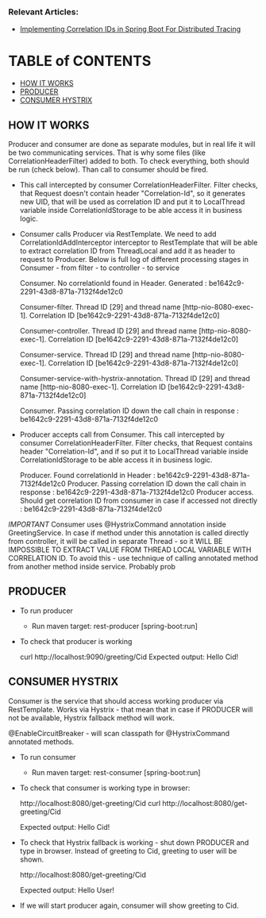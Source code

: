 ### Relevant Articles:
- [Implementing Correlation IDs in Spring Boot For Distributed Tracing](https://dzone.com/articles/implementing-correlation-ids-0)

# TABLE of CONTENTS
* [HOW IT WORKS](#HOW_IT_WORKS)
* [PRODUCER](#PRODUCER)
* [CONSUMER HYSTRIX](#CONSUMER)

## HOW IT WORKS <a name="HOW_IT_WORKS"/>
Producer and consumer are done as separate modules, but in real life it will be two communicating services. That is why
some files (like CorrelationHeaderFilter) added to both.
To check everything, both should be run (check below). Than call to consumer should be fired.
* This call intercepted by consumer CorrelationHeaderFilter. Filter checks, that Request doesn't contain header
"Correlation-Id", so it generates new UID, that will be used as correlation ID and put it to LocalThread variable
inside CorrelationIdStorage to be able access it in business logic.
* Consumer calls Producer via RestTemplate. We need to add CorrelationIdAddInterceptor interceptor to RestTemplate
that will be able to extract correlation ID from ThreadLocal and add it as header to request to Producer. Below is
full log of different processing stages in Consumer - from filter - to controller - to service



    Consumer. No correlationId found in Header. Generated : be1642c9-2291-43d8-871a-7132f4de12c0

    Consumer-filter. Thread ID [29] and thread name [http-nio-8080-exec-1]. Correlation ID [be1642c9-2291-43d8-871a-7132f4de12c0]

    Consumer-controller. Thread ID [29] and thread name [http-nio-8080-exec-1]. Correlation ID [be1642c9-2291-43d8-871a-7132f4de12c0]

    Consumer-service. Thread ID [29] and thread name [http-nio-8080-exec-1]. Correlation ID [be1642c9-2291-43d8-871a-7132f4de12c0]

    Consumer-service-with-hystrix-annotation. Thread ID [29] and thread name [http-nio-8080-exec-1]. Correlation ID [be1642c9-2291-43d8-871a-7132f4de12c0]

    Consumer. Passing correlation ID down the call chain in response : be1642c9-2291-43d8-871a-7132f4de12c0

* Producer accepts call from Consumer. This call intercepted by consumer CorrelationHeaderFilter. Filter checks,
that Request contains header "Correlation-Id", and if so put it to LocalThread variable inside CorrelationIdStorage
to be able access it in business logic.


    Producer. Found correlationId in Header : be1642c9-2291-43d8-871a-7132f4de12c0
    Producer. Passing correlation ID down the call chain in response : be1642c9-2291-43d8-871a-7132f4de12c0
    Producer access. Should get correlation ID from consumer in case if accessed not directly : be1642c9-2291-43d8-871a-7132f4de12c0

*IMPORTANT* Consumer uses @HystrixCommand annotation inside GreetingService. In case if method under this annotation
is called directly from controller, it will be called in separate Thread - so it WILL BE IMPOSSIBLE TO EXTRACT VALUE
FROM THREAD LOCAL VARIABLE WITH CORRELATION ID. To avoid this - use technique of calling annotated method from another
method inside service. Probably prob

## PRODUCER <a name="PRODUCER"/>
* To run producer
    - Run maven target: rest-producer [spring-boot:run]
* To check that producer is working


    curl http://localhost:9090/greeting/Cid
        Expected output:
    Hello Cid!


## CONSUMER HYSTRIX <a name="CONSUMER"/>
Consumer is the service that should access working producer via RestTemplate. Works via Hystrix - that
mean that in case if PRODUCER will not be available, Hystrix fallback method will work.

@EnableCircuitBreaker - will scan classpath for @HystrixCommand annotated methods.

* To run consumer
    - Run maven target: rest-consumer [spring-boot:run]
* To check that consumer is working type in browser:


    http://localhost:8080/get-greeting/Cid
    curl http://localhost:8080/get-greeting/Cid

    Expected output:
    Hello Cid!

* To check that Hystrix fallback is working - shut down PRODUCER and type in browser. Instead of greeting to Cid,
greeting to user will be shown.


    http://localhost:8080/get-greeting/Cid

    Expected output:
    Hello User!

* If we will start producer again, consumer will show greeting to Cid.
